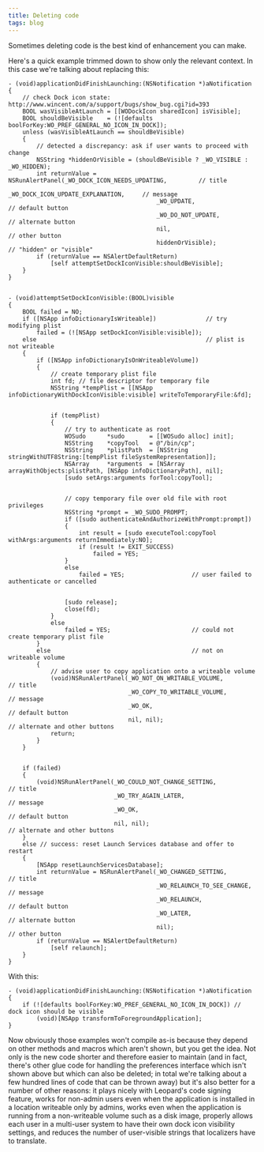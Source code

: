 ```yaml
---
title: Deleting code
tags: blog
---
```


Sometimes deleting code is the best kind of enhancement you can make.

Here's a quick example trimmed down to show only the relevant context. In this case we're talking about replacing this:

    - (void)applicationDidFinishLaunching:(NSNotification *)aNotification
    {
        // check Dock icon state: http://www.wincent.com/a/support/bugs/show_bug.cgi?id=393
        BOOL wasVisibleAtLaunch = [[WODockIcon sharedIcon] isVisible];
        BOOL shouldBeVisible    = (![defaults boolForKey:WO_PREF_GENERAL_NO_ICON_IN_DOCK]);
        unless (wasVisibleAtLaunch == shouldBeVisible)
        {
            // detected a discrepancy: ask if user wants to proceed with change
            NSString *hiddenOrVisible = (shouldBeVisible ? _WO_VISIBLE : _WO_HIDDEN);
            int returnValue = NSRunAlertPanel(_WO_DOCK_ICON_NEEDS_UPDATING,         // title
                                              _WO_DOCK_ICON_UPDATE_EXPLANATION,     // message
                                              _WO_UPDATE,                           // default button
                                              _WO_DO_NOT_UPDATE,                    // alternate button
                                              nil,                                  // other button
                                              hiddenOrVisible);                     // "hidden" or "visible"
            if (returnValue == NSAlertDefaultReturn)
                [self attemptSetDockIconVisible:shouldBeVisible];
        }
    }


    - (void)attemptSetDockIconVisible:(BOOL)visible
    {
        BOOL failed = NO;
        if ([NSApp infoDictionaryIsWriteable])              // try modifying plist
            failed = (![NSApp setDockIconVisible:visible]);
        else                                                // plist is not writeable
        {
            if ([NSApp infoDictionaryIsOnWriteableVolume])
            {
                // create temporary plist file
                int fd; // file descriptor for temporary file
                NSString *tempPlist = [[NSApp infoDictionaryWithDockIconVisible:visible] writeToTemporaryFile:&fd];


                if (tempPlist)
                {
                    // try to authenticate as root
                    WOSudo      *sudo       = [[WOSudo alloc] init];
                    NSString    *copyTool   = @"/bin/cp";
                    NSString    *plistPath  = [NSString stringWithUTF8String:[tempPlist fileSystemRepresentation]];
                    NSArray     *arguments  = [NSArray arrayWithObjects:plistPath, [NSApp infoDictionaryPath], nil];
                    [sudo setArgs:arguments forTool:copyTool];


                    // copy temporary file over old file with root privileges
                    NSString *prompt = _WO_SUDO_PROMPT;
                    if ([sudo authenticateAndAuthorizeWithPrompt:prompt])
                    {
                        int result = [sudo executeTool:copyTool withArgs:arguments returnImmediately:NO];
                        if (result != EXIT_SUCCESS)
                            failed = YES;
                    }
                    else
                        failed = YES;                   // user failed to authenticate or cancelled


                    [sudo release];
                    close(fd);
                }
                else
                    failed = YES;                       // could not create temporary plist file
            }
            else                                        // not on writeable volume
            {
                // advise user to copy application onto a writeable volume
                (void)NSRunAlertPanel(_WO_NOT_ON_WRITABLE_VOLUME,           // title
                                      _WO_COPY_TO_WRITABLE_VOLUME,          // message
                                      _WO_OK,                               // default button
                                      nil, nil);                            // alternate and other buttons
                return;
            }
        }


        if (failed)
        {
            (void)NSRunAlertPanel(_WO_COULD_NOT_CHANGE_SETTING,             // title
                                  _WO_TRY_AGAIN_LATER,                      // message
                                  _WO_OK,                                   // default button
                                  nil, nil);                                // alternate and other buttons
        }
        else // success: reset Launch Services database and offer to restart
        {
            [NSApp resetLaunchServicesDatabase];
            int returnValue = NSRunAlertPanel(_WO_CHANGED_SETTING,          // title
                                              _WO_RELAUNCH_TO_SEE_CHANGE,   // message
                                              _WO_RELAUNCH,                 // default button
                                              _WO_LATER,                    // alternate button
                                              nil);                         // other button
            if (returnValue == NSAlertDefaultReturn)
                [self relaunch];
        }
    }

With this:

    - (void)applicationDidFinishLaunching:(NSNotification *)aNotification
    {
        if (![defaults boolForKey:WO_PREF_GENERAL_NO_ICON_IN_DOCK]) // dock icon should be visible
            (void)[NSApp transformToForegroundApplication];
    }

Now obviously those examples won't compile as-is because they depend on other methods and macros which aren't shown, but you get the idea. Not only is the new code shorter and therefore easier to maintain (and in fact, there's other glue code for handling the preferences interface which isn't shown above but which can also be deleted; in total we're talking about a few hundred lines of code that can be thrown away) but it's also better for a number of other reasons: it plays nicely with Leopard's code signing feature, works for non-admin users even when the application is installed in a location writeable only by admins, works even when the application is running from a non-writeable volume such as a disk image, properly allows each user in a multi-user system to have their own dock icon visibility settings, and reduces the number of user-visible strings that localizers have to translate.
